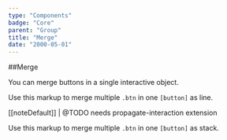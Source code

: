 ```yaml
---
type: "Components"
badge: "Core"
parent: "Group"
title: "Merge"
date: "2000-05-01"
---
```


##Merge

You can merge buttons in a single interactive object.

Use this markup to merge multiple `.btn` in one `[button]` as line.

[[noteDefault]]
| @TODO needs propagate-interaction extension

<script type="text/plain" class="language-markup">
  <button type="button" class="group">
  
    <div class="group-inner">
      <div class="btn btn--default">
        <!-- content -->
      </div>
    </div>

    <div class="group-inner">
      <div class="btn btn--default">
        <!-- content -->
      </div>
    </div>
    
  </button>
</script>

<demo>
  <demovanilla src="vanilla/components/group/merge-line">
  </demovanilla>
</demo>

Use this markup to merge multiple `.btn` in one `[button]` as stack.

<script type="text/plain" class="language-markup">
  <button type="button" class="group">
  
    <div class="group-inner">
      <div class="btn btn--default">
        <!-- content -->
      </div>
      <div class="btn btn--default">
        <!-- content -->
      </div>
    </div>

  </button>
</script>

<demo>
  <demovanilla src="vanilla/components/group/merge-stack">
  </demovanilla>
</demo>
